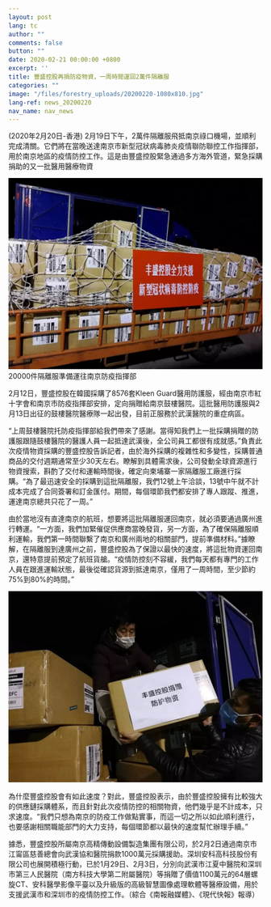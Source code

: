 ```yaml
---
layout: post
lang: tc
author: ""
comments: false
button: ""
date: 2020-02-21 00:00:00 +0800
excerpt: ''
title: 豐盛控股再捐防疫物資，一周時間運回2萬件隔離服
categories: ""
image: "/files/forestry_uploads/20200220-1080x810.jpg"
lang-ref: news_20200220
nav_name: nav_news
---
```


(2020年2月20日-香港) 2月19日下午，2萬件隔離服飛抵南京祿口機場，並順利完成清關。它們將在當晚送達南京市新型冠狀病毒肺炎疫情聯防聯控工作指揮部，用於南京地區的疫情防控工作。這是由豐盛控股緊急通過多方海外管道，緊急採購捐助的又一批醫用醫療物資

![](/files/forestry_uploads/20200220-1080x810.jpg)20000件隔離服準備運往南京防疫指揮部

2月12日，豐盛控股在韓國採購了8576套Kleen Guard醫用防護服，經由南京市紅十字會和南京市防疫指揮部安排，定向捐贈給南京鼓樓醫院。這批醫用防護服與2月13日出征的鼓樓醫院醫療隊一起出發，目前正服務於武漢醫院的重症病區。

“上周鼓樓醫院托防疫指揮部給我們帶來了感謝。當得知我們上一批採購捐贈的防護服跟隨鼓樓醫院的醫護人員一起抵達武漢後，全公司員工都很有成就感。”負責此次疫情物資採購的豐盛控股告訴記者，由於海外採購的複雜性和多變性，採購普通商品的交付週期通常至少30天左右。瞭解到具體需求後，公司發動全球資源進行物資搜索，斟酌了交付和運輸時間後，確定向柬埔寨一家隔離服工廠進行採購。“為了最迅速安全的採購到這批隔離服，我們12號上午洽談，13號中午就不計成本完成了合同簽署和訂金匯付。期間，每個環節我們都安排了專人跟蹤、推進，運達南京總共只花了一周。”

由於當地沒有直達南京的航班，想要將這批隔離服運回南京，就必須要通過廣州進行轉運。“一方面，我們加緊催促供應商當晚發貨，另一方面，為了確保隔離服順利運輸，我們第一時間聯繫了南京和廣州兩地的相關部門，提前準備材料。”據瞭解，在隔離服到達廣州之前，豐盛控股為了保證以最快的速度，將這批物資運回南京，還特意提前預定了航班貨艙。“疫情防控刻不容緩，我們每天都有專門的工作人員在跟進運輸狀態，最後從確認貨源到抵達南京，僅用了一周時間，至少節約75%到80%的時間。”

![](/files/forestry_uploads/20200220-1080x810(1).jpg)


為什麼豐盛控股會有如此速度？對此，豐盛控股表示，由於豐盛控股擁有比較強大的供應鏈採購體系，而且針對此次疫情防控的相關物資，他們幾乎是不計成本，只求速度。“我們只想為南京的防疫工作做點實事，而這一切之所以如此順利進行，也要感謝相關職能部門的大力支持，每個環節都以最快的速度幫忙辦理手續。”

據悉，豐盛控股所屬南京高精傳動設備製造集團有限公司，於2月2日通過南京市江甯區慈善總會向武漢協和醫院捐款1000萬元採購援助。深圳安科高科技股份有限公司也展開積極行動，已於1月29日、2月3日，分別向武漢市江夏中醫院和深圳市第三人民醫院（南方科技大學第二附屬醫院）等捐贈了價值1100萬元的64層螺旋CT、安科醫學影像平臺以及升級版的高級智慧圖像處理軟體等醫療設備，用於支援武漢市和深圳市的疫情防控工作。（綜合《南報融媒體》、《現代快報》報導）